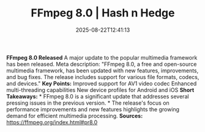 ﻿---
title: "FFmpeg 8.0 | Hash n Hedge"
date: "2025-08-22T12:41:13"
category: "Markets"
summary: ""
slug: "ffmpeg-80"
source_urls:
  - ""
seo:
  title: "FFmpeg 8.0 | Hash n Hedge | Hash n Hedge"
  description: ""
  keywords: ["news", "markets", "brief"]
---
**FFmpeg 8.0 Released**  A major update to the popular multimedia framework has been released.  Meta description: "FFmpeg 8.0, a free and open-source multimedia framework, has been updated with new features, improvements, and bug fixes. The release includes support for various file formats, codecs, and devices."  **Key Points:**   Improved support for AV1 video codec  Enhanced multi-threading capabilities  New device profiles for Android and iOS  **Short Takeaways:**  * FFmpeg 8.0 is a significant update that addresses several pressing issues in the previous version. * The release's focus on performance improvements and new features highlights the growing demand for efficient multimedia processing.  **Sources:** https://ffmpeg.org/index.html#pr8.0